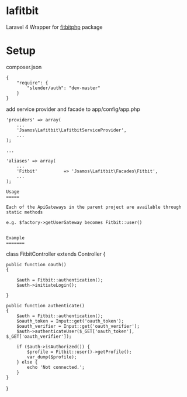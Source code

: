 lafitbit
========

Laravel 4 Wrapper for [fitbitphp](http://github.com/popthestack/fitbitphp) package

Setup
=====

composer.json

```
{
    "require": {
        "slender/auth": "dev-master"
    }
}
```

add service provider and facade to app/config/app.php

```
'providers' => array(
    ...
    'Jsamos\Lafitbit\LafitbitServiceProvider',
    ...
);

...

'aliases' => array(
    ...
    'Fitbit'		  => 'Jsamos\Lafitbit\Facades\Fitbit',
    ...
);

Usage
=====

Each of the ApiGateways in the parent project are available through static methods

e.g. $factory->getUserGateway becomes Fitbit::user()


Example
=======

```
class FitbitController extends Controller {

	public function oauth()
	{

        $auth = Fitbit::authentication();
        $auth->initiateLogin();

	}

    public function authenticate()
    {
        $auth = Fitbit::authentication();
        $oauth_token = Input::get('oauth_token');
        $oauth_verifier = Input::get('oauth_verifier');
        $auth->authenticateUser($_GET['oauth_token'], $_GET['oauth_verifier']);

        if ($auth->isAuthorized()) {
            $profile = Fitbit::user()->getProfile();
            var_dump($profile);
        } else {
            echo 'Not connected.';
        }
    }

}
```
